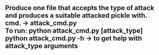 Produce one file that accepts the type of attack and produces a suitable attacked pickle with. cmd. -> **attack_cmd.py**  
To run:
python attack_cmd.py [attack_type]  
python attack_cmd.py -h -> to get help with attack_type arguments  
---


